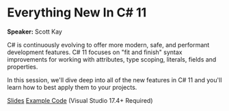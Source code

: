 # Everything New In C# 11

**Speaker:** Scott Kay

C# is continuously evolving to offer more modern, safe, and performant development features. C# 11 focuses on "fit and finish" syntax improvements for working with attributes, type scoping, literals, fields and properties.

In this session, we'll dive deep into all of the new features in C# 11 and you'll learn how to best apply them to your projects.

[Slides](https://github.com/TechBash/techbash2022/blob/main/TalkSlidesDemos/Everything%20New%20In%20CSharp%2011/Slides.pptx)
[Example Code](https://github.com/TechBash/techbash2022/tree/main/TalkSlidesDemos/Everything%20New%20In%20CSharp%2011/CSharp11) (Visual Studio 17.4+ Required)